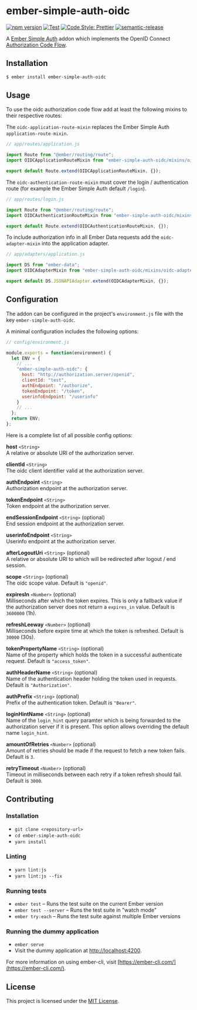 # ember-simple-auth-oidc

[![npm version](https://badge.fury.io/js/ember-simple-auth-oidc.svg)](https://www.npmjs.com/package/ember-simple-auth-oidc)
[![Test](https://github.com/adfinis-sygroup/ember-simple-auth-oidc/workflows/Test/badge.svg?branch=master)](https://github.com/adfinis-sygroup/ember-simple-auth-oidc/actions?query=workflow%3ATest)
[![Code Style: Prettier](https://img.shields.io/badge/code_style-prettier-ff69b4.svg)](https://github.com/prettier/prettier)
[![semantic-release](https://img.shields.io/badge/%20%20%F0%9F%93%A6%F0%9F%9A%80-semantic--release-e10079.svg)](https://github.com/semantic-release/semantic-release)

A [Ember Simple Auth](http://ember-simple-auth.com) addon which implements the
OpenID Connect [Authorization Code Flow](https://openid.net/specs/openid-connect-core-1_0.html#CodeFlowAuth).

## Installation

```bash
$ ember install ember-simple-auth-oidc
```

## Usage

To use the oidc authorization code flow add at least the following mixins to
their respective routes:

The `oidc-application-route-mixin` replaces the Ember Simple Auth `application-route-mixin`.

```js
// app/routes/application.js

import Route from "@ember/routing/route";
import OIDCApplicationRouteMixin from "ember-simple-auth-oidc/mixins/oidc-application-route-mixin";

export default Route.extend(OIDCApplicationRouteMixin, {});
```

The `oidc-authentication-route-mixin` must cover the login / authentication route
(for example the Ember Simple Auth default `/login`).

```js
// app/routes/login.js

import Route from "@ember/routing/route";
import OIDCAuthenticationRouteMixin from "ember-simple-auth-oidc/mixins/oidc-authentication-route-mixin";

export default Route.extend(OIDCAuthenticationRouteMixin, {});
```

To include authorization info in all Ember Data requests add the `oidc-adapter-mixin`
into the application adapter.

```js
// app/adapters/application.js

import DS from "ember-data";
import OIDCAdapterMixin from "ember-simple-auth-oidc/mixins/oidc-adapter-mixin";

export default DS.JSONAPIAdapter.extend(OIDCAdapterMixin, {});
```

## Configuration

The addon can be configured in the project's `environment.js` file with the key `ember-simple-auth-oidc`.

A minimal configuration includes the following options:

```js
// config/environment.js

module.exports = function(environment) {
  let ENV = {
    // ...
    "ember-simple-auth-oidc": {
      host: "http://authorization.server/openid",
      clientId: "test",
      authEndpoint: "/authorize",
      tokenEndpoint: "/token",
      userinfoEndpoint: "/userinfo"
    }
    // ...
  };
  return ENV;
};
```

Here is a complete list of all possible config options:

**host** `<String>`  
A relative or absolute URI of the authorization server.

**clientId** `<String>`  
The oidc client identifier valid at the authorization server.

**authEndpoint** `<String>`  
Authorization endpoint at the authorization server.

**tokenEndpoint** `<String>`  
Token endpoint at the authorization server.

**endSessionEndpoint** `<String>` (optional)  
End session endpoint at the authorization server.

**userinfoEndpoint** `<String>`  
Userinfo endpoint at the authorization server.

**afterLogoutUri** `<String>` (optional)  
A relative or absolute URI to which will be redirected after logout / end session.

**scope** `<String>` (optional)  
The oidc scope value. Default is `"openid"`.

**expiresIn** `<Number>` (optional)  
Milliseconds after which the token expires. This is only a fallback value if the authorization server does not return a `expires_in` value. Default is `3600000` (1h).

**refreshLeeway** `<Number>` (optional)  
Milliseconds before expire time at which the token is refreshed. Default is `30000` (30s).

**tokenPropertyName** `<String>` (optional)  
Name of the property which holds the token in a successful authenticate request. Default is `"access_token"`.

**authHeaderName** `<String>` (optional)  
Name of the authentication header holding the token used in requests. Default is `"Authorization"`.

**authPrefix** `<String>` (optional)  
Prefix of the authentication token. Default is `"Bearer"`.

**loginHintName** `<String>` (optional)  
Name of the `login_hint` query paramter which is being forwarded to the authorization server if it is present. This option allows overriding the default name `login_hint`.

**amountOfRetries** `<Number>` (optional)  
Amount of retries should be made if the request to fetch a new token fails. Default is `3`.

**retryTimeout** `<Number>` (optional)  
Timeout in milliseconds between each retry if a token refresh should fail. Default is `3000`.

## Contributing

### Installation

- `git clone <repository-url>`
- `cd ember-simple-auth-oidc`
- `yarn install`

### Linting

- `yarn lint:js`
- `yarn lint:js --fix`

### Running tests

- `ember test` – Runs the test suite on the current Ember version
- `ember test --server` – Runs the test suite in "watch mode"
- `ember try:each` – Runs the test suite against multiple Ember versions

### Running the dummy application

- `ember serve`
- Visit the dummy application at [http://localhost:4200](http://localhost:4200).

For more information on using ember-cli, visit [https://ember-cli.com/](https://ember-cli.com/).

## License

This project is licensed under the [MIT License](LICENSE.md).
